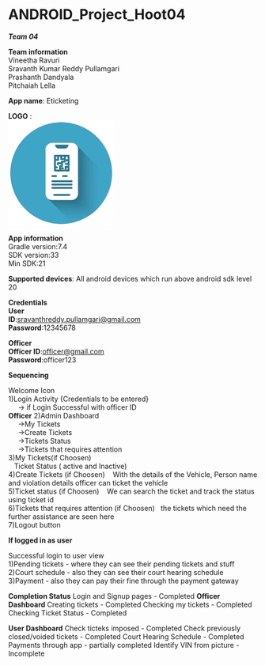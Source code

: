 # ANDROID_Project_Hoot04

***Team 04***

**Team information** <br>
Vineetha Ravuri <br>
Sravanth Kumar Reddy Pullamgari <br>
Prashanth Dandyala <br>
Pitchaiah Lella <br>

**App name**: Eticketing<br>

**LOGO** :<br>
![Logo](https://github.com/vineetharavuri2/ANDROID_Project_Hoot04/blob/master/app/src/main/res/drawable/logo.png)


**App information**<br>
 Gradle version:7.4<br> 
 SDK version:33<br>
 Min SDK:21<br>
 
 **Supported devices**: All android devices which run above android sdk level 20
 
 **Credentials**<br>
 **User**<br>
 **ID**:sravanthreddy.pullamgari@gmail.com<br>
 **Password**:12345678<br>
 
 **Officer**<br>
 **Officer ID**:officer@gmail.com<br>
 **Password**:officer123<br>
 
 **Sequencing**<br>
 
 Welcome Icon<br>
1)Login Activity {Credentials to be entered}<br>
     -> if Login Successful with officer ID<br>
   **Officer**
2)Admin Dashboard<br>
     ->My Tickets<br>
     ->Create Tickets<br>
     ->Tickets Status<br>
     ->Tickets that requires attention<br>
3)My Tickets(if Choosen)<br>
   Ticket Status ( active and Inactive)<br>
4)Create Tickets (if Choosen)
   With the details of the Vehicle, Person name and violation details officer can ticket the vehicle<br>
5)Ticket status (if Choosen)
   We can search the ticket and track the status using ticket id<br>
6)Tickets that requires attention (if Choosen)
  the tickets which need the further assistance are seen here<br>
7)Logout button <br>


**If logged in as user**

Successful login to user view<br>
1)Pending tickets - where they can see their pending tickets and stuff<br>
2)Court schedule - also they can see their court hearing schedule<br>
3)Payment - also they can pay their fine through the payment gateway<br>


**Completion Status** 
Login and Signup pages - Completed
**Officer Dashboard**
Creating tickets - Completed
Checking my tickets - Completed
Checking Ticket Status - Completed

**User Dashboard**
Check ticteks imposed - Completed
Check previously closed/voided tickets - Completed
Court Hearing Schedule - Completed
Payments through app - partially completed
Identify VIN from  picture - Incomplete







